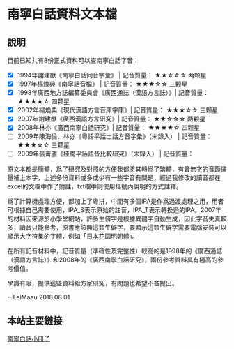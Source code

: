 # 南寧白話資料文本檔

## 說明

目前已知共有8份正式資料可以查南寧白話字音：

- [x] 1994年謝建猷《南寧白話同音字彙》 |  記音質量： ★★☆☆☆  两颗星
- [x] 1997年楊煥典《南寧話音檔》 |  記音質量： ★★★☆☆  三颗星
- [x] 1998年廣西地方誌編纂委員會《廣西通誌（漢語方言誌）》| 記音質量： ★★★★☆  四颗星
- [x] 2002年楊煥典《現代漢語方言音庫字庫》| 記音質量： ★★★☆☆  三颗星
- [x] 2007年謝建猷《廣西漢語方言研究》|  記音質量： ★★☆☆☆  两颗星
- [x] 2008年林亦《廣西南寧白話研究》| 記音質量： ★★★★☆  四颗星
- [ ] 2009年陳海倫、林亦《粵語平話土話方音字彙》（未錄入） |  記音質量： ★★★☆☆  三颗星
- [ ] 2009年張菁雅《桂南平話語音比較研究》（未錄入） |  記音質量： 

原文本都是簡體，爲了研究及對照的方便我都將其轉爲了繁體，有音無字的音節儘量補上本字，上述多份資料或多或少有一些字音有問題，經過我修改的讀音都在excel的文檔中作了附註，txt檔中则使用括號內說明的方式註釋。

爲了計算機處理方便，都加上了粵拼，中間有多個IPA是作爲過渡處理之用，用者可根據自己需要使用，IPA_S表示原始的註音，IPA_T表示轉換過的IPA。2007年的材料因來源於小學堂網站，許多生僻字是根據異體字自動生成，因此字音失真較多，讀音只能參考，原書應該無這類生僻字，要顯示這類生僻字需要電腦安裝可以顯示大字符集的字體，例如「[日本花園明朝體](http://fonts.mobanwang.com/201105/9880.html)」。

在所有記音材料中，記音質量（準確性及完整性）較高的是1998年的《廣西通誌（漢語方言誌）》和2008年的《廣西南寧白話研究》，兩份參考資料具有極高的參考價值。

學識有限，提供這些資料給方家研究，有問題也希望不吝提出。

--LeiMaau  2018.08.01

## 本站主要鏈接

[南寧白話小冊子](https://leimaau.github.io/book/) 

